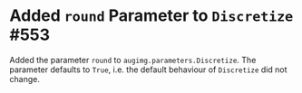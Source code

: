 # Added `round` Parameter to `Discretize` #553

Added the parameter `round` to `augimg.parameters.Discretize`. The parameter
defaults to `True`, i.e. the default behaviour of `Discretize` did not change.
